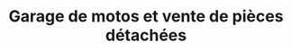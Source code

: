---
title: "Garage de motos et vente de pièces détachées"
url: /macenta/garage-de-motos-et-vente-de-pieces-detachees/
shop: réparation de voitures
---